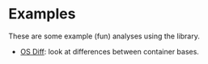 # Examples

These are some example (fun) analyses using the library.

 - [OS Diff](os_diff): look at differences between container bases.
 

